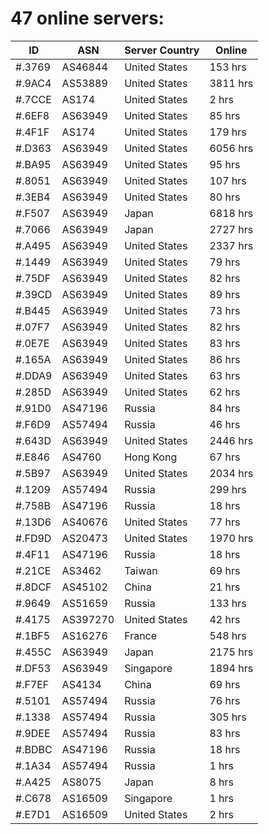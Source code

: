 # 47 online servers:

| ID | ASN | Server Country | Online |
| ------ | ------ | ------ | ------ |
| #.3769 | AS46844 | United States | 153 hrs |
| #.9AC4 | AS53889 | United States | 3811 hrs |
| #.7CCE | AS174 | United States | 2 hrs |
| #.6EF8 | AS63949 | United States | 85 hrs |
| #.4F1F | AS174 | United States | 179 hrs |
| #.D363 | AS63949 | United States | 6056 hrs |
| #.BA95 | AS63949 | United States | 95 hrs |
| #.8051 | AS63949 | United States | 107 hrs |
| #.3EB4 | AS63949 | United States | 80 hrs |
| #.F507 | AS63949 | Japan | 6818 hrs |
| #.7066 | AS63949 | Japan | 2727 hrs |
| #.A495 | AS63949 | United States | 2337 hrs |
| #.1449 | AS63949 | United States | 79 hrs |
| #.75DF | AS63949 | United States | 82 hrs |
| #.39CD | AS63949 | United States | 89 hrs |
| #.B445 | AS63949 | United States | 73 hrs |
| #.07F7 | AS63949 | United States | 82 hrs |
| #.0E7E | AS63949 | United States | 83 hrs |
| #.165A | AS63949 | United States | 86 hrs |
| #.DDA9 | AS63949 | United States | 63 hrs |
| #.285D | AS63949 | United States | 62 hrs |
| #.91D0 | AS47196 | Russia | 84 hrs |
| #.F6D9 | AS57494 | Russia | 46 hrs |
| #.643D | AS63949 | United States | 2446 hrs |
| #.E846 | AS4760 | Hong Kong | 67 hrs |
| #.5B97 | AS63949 | United States | 2034 hrs |
| #.1209 | AS57494 | Russia | 299 hrs |
| #.758B | AS47196 | Russia | 18 hrs |
| #.13D6 | AS40676 | United States | 77 hrs |
| #.FD9D | AS20473 | United States | 1970 hrs |
| #.4F11 | AS47196 | Russia | 18 hrs |
| #.21CE | AS3462 | Taiwan | 69 hrs |
| #.8DCF | AS45102 | China | 21 hrs |
| #.9649 | AS51659 | Russia | 133 hrs |
| #.4175 | AS397270 | United States | 42 hrs |
| #.1BF5 | AS16276 | France | 548 hrs |
| #.455C | AS63949 | Japan | 2175 hrs |
| #.DF53 | AS63949 | Singapore | 1894 hrs |
| #.F7EF | AS4134 | China | 69 hrs |
| #.5101 | AS57494 | Russia | 76 hrs |
| #.1338 | AS57494 | Russia | 305 hrs |
| #.9DEE | AS57494 | Russia | 83 hrs |
| #.BDBC | AS47196 | Russia | 18 hrs |
| #.1A34 | AS57494 | Russia | 1 hrs |
| #.A425 | AS8075 | Japan | 8 hrs |
| #.C678 | AS16509 | Singapore | 1 hrs |
| #.E7D1 | AS16509 | United States | 2 hrs |

